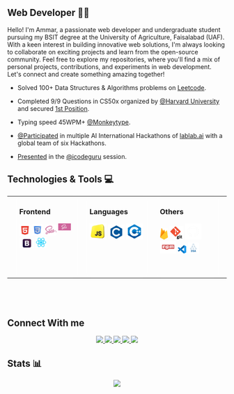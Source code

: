 ## Web Developer 👨‍💻

<p>
    Hello! I'm Ammar, a passionate web developer and undergraduate student pursuing my BSIT degree at the University of Agriculture, Faisalabad (UAF). With a keen interest in building innovative web solutions, I'm always looking to collaborate on exciting projects and learn from the open-source community. Feel free to explore my repositories, where you'll find a mix of personal projects, contributions, and experiments in web development. Let's connect and create something amazing together!
</p>


- Solved 100+ Data Structures & Algorithms problems on [Leetcode](https://leetcode.com/iammar911/).

- Completed 9/9 Questions in CS50x organized by [@Harvard University](https://www.harvard.edu/) and secured [1st Position](https://www.linkedin.com/posts/ch-ammar-a1115527b_cs50x-puzzleday-harvard-activity-7185500165296857088-B8RA?utm_source=share&utm_medium=member_desktop).

- Typing speed 45WPM+ [@Monkeytype](https://monkeytype.com/profile/iammar99/).

- [@Participated](https://lablab.ai/u/@iammar) in multiple AI International Hackathons of [lablab.ai](https://lablab.ai/) with a global team of six Hackathons.

- [Presented](https://www.linkedin.com/posts/ch-ammar-a1115527b_icodeguru-leetcode-validparenthesesstring-activity-7204806350973927424-VUPf?utm_source=share&utm_medium=member_desktop) in the [@icodeguru](https://icodeguru.weebly.com/) session.


## Technologies & Tools 💻

<table height="250px"  width="80%" align="center">
    <tr style="display: flex;justify-content: space-evenly;">
        <td style="width:25%; border:1px solid white;height:180px;display:flex;flex-direction:column;border-radius:10px; ">
            <h3>
                    Frontend
            </h3>
            <div >
                <img src="./Assets/html.png" style="width:20%;">
                <img src="./Assets/css.png" style="width:21%;">
                <img src="./Assets/sass.png" style="width:21%;">
                <img src="./Assets/scss.png" style="width:23%;margin-bottom:12px;display:inline-block;">
                <img src="./Assets/bootstrap.png" style="width:27%;">
                <img src="./Assets/react.png" style="width:20%;">
            </div>
        </td>
        <td style="width:25%; border:1px solid white;height:180px;display:flex;flex-direction:column;border-radius:10px; ">
            <h3>
                Languages
            </h3>
            <div >
                <img src="./Assets/js.png" style="width:30%;">
                <img src="./Assets/c.png" style="width:31%;">
                <img src="./Assets/c_plus.png" style="width:30%;">
            </div>
        </td>
        <td style="width:25%; border:1px solid white;height:180px;display:flex;flex-direction:column;border-radius:10px; ">
            <h3>
                Others
            </h3>
            <div >
                <img src="./Assets/firebase.png" style="width:15%;">
                <img src="./Assets/git.png" style="width:25%;">
                <img src="./Assets/github.png" style="width:30%;">
                <img src="./Assets/npm.png" style="width:30%;">
                <img src="./Assets/vs_code.png" style="width:15%;">
                <img src="./Assets/dsa.png" style="width:20%;">
            </div>
        </td>
    </tr>
</table>


## Connect With me

<div align="center">
    <a href="https://iammar99.github.io/My_Portfolio/" target="_blank">
        <img src="https://img.shields.io/badge/ammar.com-023e8a?style=flat&logo=Google-Chrome&logoColor=white   ">
    </a>
    <a href="https://www.linkedin.com/in/ch-ammar-a1115527b/" target="_blank">
        <img src="https://img.shields.io/badge/Ch Ammar-0077B5?style=flat&logo=Linkedin&logoColor=white   ">
    </a>
    <a href="mailto:ammarbashaar99@gmail.com" target="_blank">
        <img src="https://img.shields.io/badge/ammarbashaar99@gmail.com-666666?style=flat&logo=Gmail&logoColor=white   ">
    </a>
    <a href="https://leetcode.com/iammar911/" target="_blank">
        <img src="https://img.shields.io/badge/iammar911-FFA116?style=flat&logo=Leetcode&logoColor=white   ">
    </a>
    <a href="https://discord.com/users/1244256116263620633" target="_blank">
        <img src="https://img.shields.io/badge/ammar-4361ee?style=flat&logo=Discord&logoColor=white   ">
    </a>
</div>


## Stats 📊

<div align="center">
    <img src="https://github-readme-stats.vercel.app/api/top-langs/?username=iammar99&hide_progress=false">
</div>